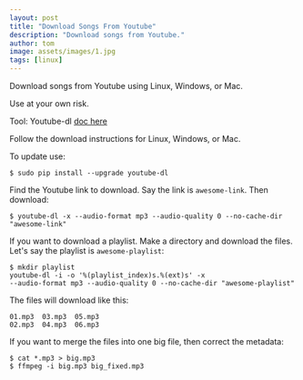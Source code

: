 ```yaml
---
layout: post
title: "Download Songs From Youtube"
description: "Download songs from Youtube."
author: tom
image: assets/images/1.jpg
tags: [linux]
---
```


Download songs from Youtube using Linux, Windows, or Mac.

Use at your own risk.

Tool: Youtube-dl [doc here](https://ytdl-org.github.io/youtube-dl/index.html)

Follow the download instructions for Linux, Windows, or Mac.

To update use:

	$ sudo pip install --upgrade youtube-dl

Find the Youtube link to download. Say the link is `awesome-link`. Then download:

	$ youtube-dl -x --audio-format mp3 --audio-quality 0 --no-cache-dir "awesome-link"

If you want to download a playlist. Make a directory and download the files. Let's say the playlist is `awesome-playlist`:

	$ mkdir playlist
	youtube-dl -i -o '%(playlist_index)s.%(ext)s' -x 
	--audio-format mp3 --audio-quality 0 --no-cache-dir "awesome-playlist"

The files will download like this:

	01.mp3  03.mp3  05.mp3
	02.mp3  04.mp3  06.mp3

If you want to merge the files into one big file, then correct the metadata:

	$ cat *.mp3 > big.mp3
	$ ffmpeg -i big.mp3 big_fixed.mp3